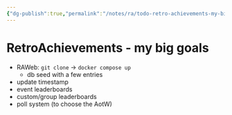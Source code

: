 ```yaml
---
{"dg-publish":true,"permalink":"/notes/ra/todo-retro-achievements-my-big-goals/"}
---
```


# RetroAchievements - my big goals

- RAWeb: `git clone` -> `docker compose up`
    - db seed with a few entries
- update timestamp
- event leaderboards 
- custom/group leaderboards
- poll system (to choose the AotW)

